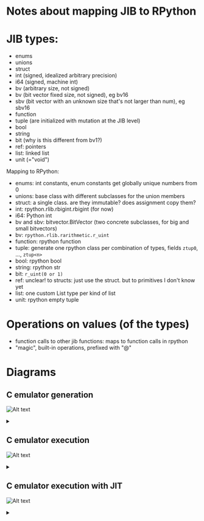 Notes about mapping JIB to RPython
=

JIB types:
==

- enums
- unions
- struct
- int (signed, idealized arbitrary precision)
- i64 (signed, machine int)
- bv (arbitrary size, not signed)
- bv<num> (bit vector fixed size, not signed), eg bv16
- sbv<num> (bit vector with an unknown size that's not larger than num), eg sbv16
- function
- tuple (are initialized with mutation at the JIB level)
- bool
- string
- bit (why is this different from bv1?)
- ref: pointers
- list: linked list
- unit (="void")

Mapping to RPython:

- enums: int constants, enum constants get globally unique numbers from 0
- unions: base class with different subclasses for the union members
- struct: a single class. are they immutable? does assignment copy them?
- int: rpython.rlib.rbigint.rbigint (for now)
- i64: Python int
- bv and sbv<num>: bitvector.BitVector (two concrete subclasses, for big and small bitvectors)
- bv<num>: `rpython.rlib.rarithmetic.r_uint`
- function: rpython function
- tuple: generate one rpython class per combination of types, fields `ztup0`, ..., `ztup<n>`
- bool: rpython bool
- string: rpython str
- bit: `r_uint(0 or 1)`
- ref: unclear! to structs: just use the struct. but to primitives I don't know yet
- list: one custom List type per kind of list
- unit: rpython empty tuple



Operations on values (of the types)
==

- function calls to other jib functions: maps to function calls in rpython
- "magic", built-in operations, prefixed with "@"

Diagrams
==


## C emulator generation

![Alt text](https://g.gravizo.com/source/svg/custom_mark10?https%3A%2F%2Fraw.githubusercontent.com%2Fcfbolz%2Fpydrofoil%2Fmain%2Fdoc%2Frpythongenerationnotes.md)
<details>
<summary></summary>

```
custom_mark10
digraph hierarchy {

    node [fontname=Courier,shape=box]
    edge [fontname=Courier]

    model [label="Sail CPU ISA Specification"]
    model->coq [label="sail generates"]
    coq [label="coq model", fontcolor=blue]
    model->jib [label="sail generates"]
    jib [label="JIB intermediate representation", fontcolor=blue]
    jib->C [label="sail generates"]
    C [label="C Code", fontcolor=blue]
    support [label="Handwritten C Support Code"]
    support->emulator
    C->emulator [label="GCC generates"]
    emulator [label="emulator binary", fontcolor=blue]
}
custom_mark10
```

</details>

## C emulator execution

![Alt text](https://g.gravizo.com/source/svg/custom_mark11?https%3A%2F%2Fraw.githubusercontent.com%2Fcfbolz%2Fpydrofoil%2Fmain%2Fdoc%2Frpythongenerationnotes.md)
<details>
<summary></summary>
custom_mark11
digraph hierarchy {

    node [fontname=Courier,shape=box]
    edge [fontname=Courier]

    program -> binary [label="compiler generates"]
    emulator [label="emulator binary", fontcolor=blue]
    binary [label="binary file", fontcolor=blue]
    binary->emulator [label="input to"]
    emulator->behaviour
    behaviour [shape=none, fontcolor=red]
}
custom_mark11
```

</details>

## Pydrofoil: C emulator generation with JIT

![Alt text](https://g.gravizo.com/source/svg/custom_mark12?https%3A%2F%2Fraw.githubusercontent.com%2Fcfbolz%2Fpydrofoil%2Fmain%2Fdoc%2Frpythongenerationnotes.md)
<details>
<summary></summary>
```graphviz
custom_mark12
digraph hierarchy {

    node [fontname=Courier,shape=box] 
    edge [fontname=Courier]

    model [label="Sail CPU ISA Specification"]
    model->jib [label="sail generates"]
    jib [label="JIB intermediate representation", fontcolor=blue]
    jib->rpython [label="pydrofoil generates"]
    rpython [label="RPython Code", fontcolor=blue]
    support [label="Handwritten RPython Support Code"]
    support->emulator
    rpython->emulator [label="RPython generates"]
    emulator [label="emulator binary with jit", fontcolor=blue] 
}
custom_mark12
```

</details>

## C emulator execution with JIT


![Alt text](https://g.gravizo.com/source/svg/custom_mark13?https%3A%2F%2Fraw.githubusercontent.com%2Fcfbolz%2Fpydrofoil%2Fmain%2Fdoc%2Frpythongenerationnotes.md)
<details>
<summary></summary>
```graphviz
custom_mark13
digraph hierarchy {

    node [fontname=Courier,shape=box] 
    edge [fontname=Courier]

    program -> binary [label="compiler generates"]
    emulator [label="emulator binary with jit", fontcolor=blue]
    binary [label="binary file [guest]", fontcolor=blue]
    binary->emulator [label="input to"]
    jit->behaviour
    emulator->jit [label="at runtime produces"]
    jit [label="machine code [host]", fontcolor=blue]
    behaviour [shape=none, fontcolor=red]
}
custom_mark13
```

</details>


